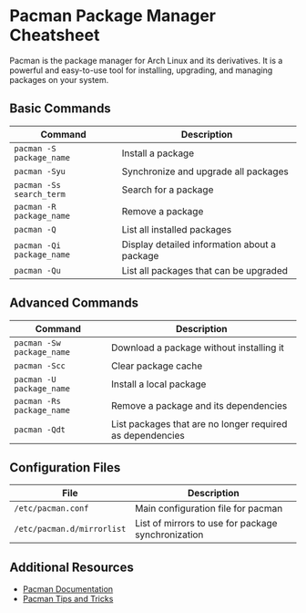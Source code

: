 # Pacman Package Manager Cheatsheet

Pacman is the package manager for Arch Linux and its derivatives. It is a powerful and easy-to-use tool for installing, upgrading, and managing packages on your system.

## Basic Commands

| Command                   | Description                                  |
| ------------------------- | -------------------------------------------- |
| `pacman -S package_name`  | Install a package                            |
| `pacman -Syu`             | Synchronize and upgrade all packages         |
| `pacman -Ss search_term`  | Search for a package                         |
| `pacman -R package_name`  | Remove a package                             |
| `pacman -Q`               | List all installed packages                  |
| `pacman -Qi package_name` | Display detailed information about a package |
| `pacman -Qu`              | List all packages that can be upgraded       |

## Advanced Commands

| Command                   | Description                                               |
| ------------------------- | --------------------------------------------------------- |
| `pacman -Sw package_name` | Download a package without installing it                  |
| `pacman -Scc`             | Clear package cache                                       |
| `pacman -U package_name`  | Install a local package                                   |
| `pacman -Rs package_name` | Remove a package and its dependencies                     |
| `pacman -Qdt`             | List packages that are no longer required as dependencies |

## Configuration Files

| File                       | Description                                        |
| -------------------------- | -------------------------------------------------- |
| `/etc/pacman.conf`         | Main configuration file for pacman                 |
| `/etc/pacman.d/mirrorlist` | List of mirrors to use for package synchronization |

## Additional Resources

- [Pacman Documentation](https://wiki.archlinux.org/title/pacman)
- [Pacman Tips and Tricks](https://wiki.archlinux.org/title/Pacman/Tips_and_tricks)
